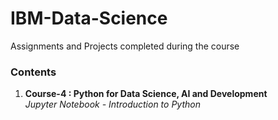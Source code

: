 # IBM-Data-Science
Assignments and Projects completed during the course

### Contents

1. **Course-4 : Python for Data Science, AI and Development**  
     *Jupyter Notebook - Introduction to Python*   
